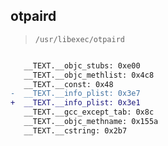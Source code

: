 ## otpaird

> `/usr/libexec/otpaird`

```diff

   __TEXT.__objc_stubs: 0xe00
   __TEXT.__objc_methlist: 0x4c8
   __TEXT.__const: 0x48
-  __TEXT.__info_plist: 0x3e7
+  __TEXT.__info_plist: 0x3e1
   __TEXT.__gcc_except_tab: 0x8c
   __TEXT.__objc_methname: 0x155a
   __TEXT.__cstring: 0x2b7

```
